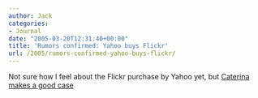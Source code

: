 ```yaml
---
author: Jack
categories:
- Journal
date: "2005-03-20T12:31:40+00:00"
title: 'Rumors confirmed: Yahoo buys Flickr'
url: /2005/rumors-confirmed-yahoo-buys-flickr/
---
```


Not sure how I feel about the Flickr purchase by Yahoo yet, but [Caterina makes a good case][1]

 [1]: http://blog.flickr.com/flickrblog/2005/03/yahoo_actually_.html